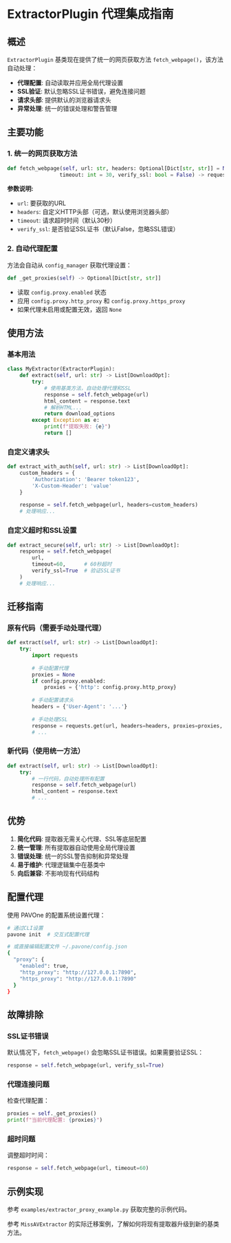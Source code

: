# ExtractorPlugin 代理集成指南

## 概述

`ExtractorPlugin` 基类现在提供了统一的网页获取方法 `fetch_webpage()`，该方法自动处理：

- **代理配置**: 自动读取并应用全局代理设置
- **SSL验证**: 默认忽略SSL证书错误，避免连接问题
- **请求头部**: 提供默认的浏览器请求头
- **异常处理**: 统一的错误处理和警告管理

## 主要功能

### 1. 统一的网页获取方法

```python
def fetch_webpage(self, url: str, headers: Optional[Dict[str, str]] = None, 
                 timeout: int = 30, verify_ssl: bool = False) -> requests.Response
```

**参数说明:**
- `url`: 要获取的URL
- `headers`: 自定义HTTP头部（可选，默认使用浏览器头部）
- `timeout`: 请求超时时间（默认30秒）
- `verify_ssl`: 是否验证SSL证书（默认False，忽略SSL错误）

### 2. 自动代理配置

方法会自动从 `config_manager` 获取代理设置：

```python
def _get_proxies(self) -> Optional[Dict[str, str]]
```

- 读取 `config.proxy.enabled` 状态
- 应用 `config.proxy.http_proxy` 和 `config.proxy.https_proxy`
- 如果代理未启用或配置无效，返回 `None`

## 使用方法

### 基本用法

```python
class MyExtractor(ExtractorPlugin):
    def extract(self, url: str) -> List[DownloadOpt]:
        try:
            # 使用基类方法，自动处理代理和SSL
            response = self.fetch_webpage(url)
            html_content = response.text
            # 解析HTML...
            return download_options
        except Exception as e:
            print(f"提取失败: {e}")
            return []
```

### 自定义请求头

```python
def extract_with_auth(self, url: str) -> List[DownloadOpt]:
    custom_headers = {
        'Authorization': 'Bearer token123',
        'X-Custom-Header': 'value'
    }
    
    response = self.fetch_webpage(url, headers=custom_headers)
    # 处理响应...
```

### 自定义超时和SSL设置

```python
def extract_secure(self, url: str) -> List[DownloadOpt]:
    response = self.fetch_webpage(
        url,
        timeout=60,      # 60秒超时
        verify_ssl=True  # 验证SSL证书
    )
    # 处理响应...
```

## 迁移指南

### 原有代码（需要手动处理代理）

```python
def extract(self, url: str) -> List[DownloadOpt]:
    try:
        import requests
        
        # 手动配置代理
        proxies = None
        if config.proxy.enabled:
            proxies = {'http': config.proxy.http_proxy}
        
        # 手动配置请求头
        headers = {'User-Agent': '...'}
        
        # 手动处理SSL
        response = requests.get(url, headers=headers, proxies=proxies, verify=False)
        # ...
```

### 新代码（使用统一方法）

```python
def extract(self, url: str) -> List[DownloadOpt]:
    try:
        # 一行代码，自动处理所有配置
        response = self.fetch_webpage(url)
        html_content = response.text
        # ...
```

## 优势

1. **简化代码**: 提取器无需关心代理、SSL等底层配置
2. **统一管理**: 所有提取器自动使用全局代理设置
3. **错误处理**: 统一的SSL警告抑制和异常处理
4. **易于维护**: 代理逻辑集中在基类中
5. **向后兼容**: 不影响现有代码结构

## 配置代理

使用 PAVOne 的配置系统设置代理：

```bash
# 通过CLI设置
pavone init  # 交互式配置代理

# 或直接编辑配置文件 ~/.pavone/config.json
{
  "proxy": {
    "enabled": true,
    "http_proxy": "http://127.0.0.1:7890",
    "https_proxy": "http://127.0.0.1:7890"
  }
}
```

## 故障排除

### SSL证书错误
默认情况下，`fetch_webpage()` 会忽略SSL证书错误。如果需要验证SSL：

```python
response = self.fetch_webpage(url, verify_ssl=True)
```

### 代理连接问题
检查代理配置：

```python
proxies = self._get_proxies()
print(f"当前代理配置: {proxies}")
```

### 超时问题
调整超时时间：

```python
response = self.fetch_webpage(url, timeout=60)
```

## 示例实现

参考 `examples/extractor_proxy_example.py` 获取完整的示例代码。

参考 `MissAVExtractor` 的实际迁移案例，了解如何将现有提取器升级到新的基类方法。
